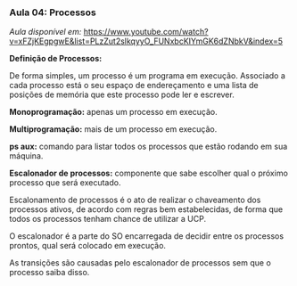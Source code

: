 ### Aula 04: Processos

*Aula disponível em:* https://www.youtube.com/watch?v=xFZjKEgpgwE&list=PLzZut2slkqyyO_FUNxbcKIYmGK6dZNbkV&index=5

**Definição de Processos:** 

De forma simples, um processo é um programa em execução. Associado a cada processo está o seu espaço de endereçamento e uma lista de posições de memória que este processo pode ler e escrever.

**Monoprogramação:** apenas um processo em execução.

**Multiprogramação:** mais de um processo em execução.

**ps aux:** comando para listar todos os processos que estão rodando em sua máquina.

**Escalonador de processos:** componente que sabe escolher qual o próximo processo que será executado.

Escalonamento de processos é o ato de realizar o chaveamento dos processos ativos, de acordo com regras bem estabelecidas, de forma que todos os processos tenham chance de utilizar a UCP. 

O escalonador é a parte do SO encarregada de decidir entre os processos prontos, qual será colocado em execução.

As transições são causadas pelo escalonador de processos sem que o processo saiba disso.


